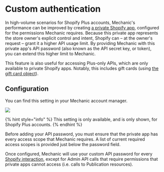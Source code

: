 # Custom authentication

In high-volume scenarios for Shopify Plus accounts, Mechanic's performance can be improved by creating [a private Shopify app](https://help.shopify.com/en/manual/apps/private-apps), configured for the permissions Mechanic requires. Because this private app represents the store owner's explicit control and intent, Shopify can – at the owner's request – grant it a higher API usage limit. By providing Mechanic with this private app's API password \(also known as the API secret key, or token\), you can extend this higher limit to Mechanic.

This feature is also useful for accessing Plus-only APIs, which are only available to private Shopify apps. Notably, this includes gift cards \(using [the gift card object](../../liquid/mechanic/objects/rest-admin-api/gift-card-object.md)\).

## Configuration

You can find this setting in your Mechanic account manager.

![](https://d33v4339jhl8k0.cloudfront.net/docs/assets/5ddd799f2c7d3a7e9ae472fc/images/5e1ae1ef2c7d3a7e9ae61301/5e1ae184f27d5.png)

{% hint style="info" %}
This setting is only available, and is only shown, for Shopify Plus accounts.
{% endhint %}

Before adding your API password, you must ensure that the private app has every access scope that Mechanic requires. A list of current required access scopes is provided just below the password field.

Once configured, Mechanic will use your custom API password for every [Shopify interaction](../../core-concepts/interacting-with-shopify.md), except for Admin API calls that require permissions that private apps cannot access \(i.e. calls to Publication resources\).

